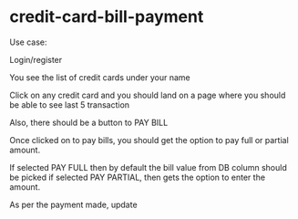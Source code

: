 # credit-card-bill-payment
Use case:

Login/register

You see the list of credit cards under your name

Click on any credit card and you should land on a page where you should be able to see last 5 transaction

Also, there should be a button to PAY BILL

Once clicked on to pay bills, you should get the option to pay full or partial amount.

If selected PAY FULL then by default the bill value from DB column should be picked if selected PAY PARTIAL, then gets the option to enter the amount.

As per the payment made, update 
